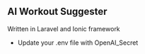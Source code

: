 ## AI Workout Suggester

Written in Laravel and Ionic framework

- Update your .env file with OpenAI_Secret
